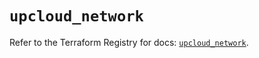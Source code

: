 # `upcloud_network`

Refer to the Terraform Registry for docs: [`upcloud_network`](https://registry.terraform.io/providers/upcloudltd/upcloud/5.0.1/docs/resources/network).
